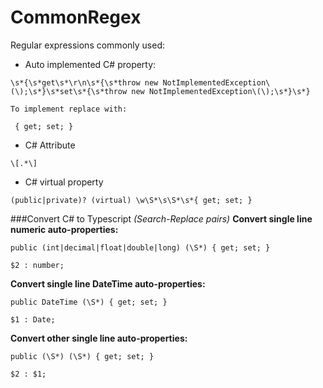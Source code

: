 # CommonRegex

Regular expressions commonly used:

- Auto implemented C# property:
```
\s*{\s*get\s*\r\n\s*{\s*throw new NotImplementedException\(\);\s*}\s*set\s*{\s*throw new NotImplementedException\(\);\s*}\s*}
```

`To implement replace with:`
```
 { get; set; }
```

- C# Attribute
```
\[.*\]
```

- C# virtual property
```
(public|private)? (virtual) \w\S*\s\S*\s*{ get; set; }
```

###Convert C# to Typescript *(Search-Replace pairs)*
**Convert single line numeric auto-properties:**

```
public (int|decimal|float|double|long) (\S*) { get; set; }
```
```
$2 : number;
```

**Convert single line DateTime auto-properties:**
```
public DateTime (\S*) { get; set; }
```
```
$1 : Date;
```

**Convert other single line auto-properties:**
```
public (\S*) (\S*) { get; set; }
```
```
$2 : $1;
```
